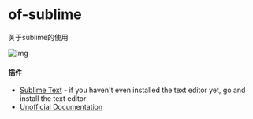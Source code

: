 # of-sublime

关于sublime的使用

![img](https://github.com/elegantspirit/of-sublime/blob/master/sublime.jpg)

#### 插件

- [Sublime Text](http://www.sublimetext.com/) - if you haven't even installed the text editor yet, go and install the text editor
- [Unofficial Documentation](http://docs.sublimetext.info/en/latest/index.html)
